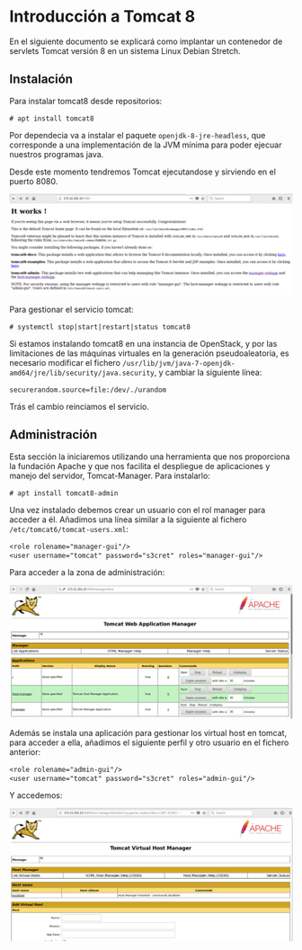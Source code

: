 # Introducción a Tomcat 8

En el siguiente documento se explicará como implantar un contenedor de servlets Tomcat versión 8 en un sistema Linux Debian Stretch.

## Instalación

Para instalar tomcat8 desde repositorios:
	
	# apt install tomcat8

Por dependecia va a instalar el paquete `openjdk-8-jre-headless`, que corresponde a una implementación de la JVM mínima para poder ejecuar nuestros programas java.

Desde este momento tendremos Tomcat ejecutandose y sirviendo en el puerto 8080.

![tomcat](img/tomcat1.png)

Para gestionar el servicio tomcat:

	# systemctl stop|start|restart|status tomcat8

Si estamos instalando tomcat8 en una instancia de OpenStack, y por las limitaciones de las máquinas virtuales en la generación pseudoaleatoria, es necesario modificar el fichero `/usr/lib/jvm/java-7-openjdk-amd64/jre/lib/security/java.security`, y cambiar la siguiente línea:

	securerandom.source=file:/dev/./urandom

Trás el cambio reinciamos el servicio.

## Administración

Esta sección la iniciaremos utilizando una herramienta que nos proporciona la fundación Apache y que nos facilita el despliegue de aplicaciones y manejo del servidor, Tomcat-Manager. Para instalarlo:

	# apt install tomcat8-admin

Una vez instalado debemos crear un usuario con el rol manager para acceder a él. Añadimos una línea similar a la siguiente al fichero `/etc/tomcat6/tomcat-users.xml`:

	<role rolename="manager-gui"/>
	<user username="tomcat" password="s3cret" roles="manager-gui"/>

Para acceder a la zona de administración:

![tomcat](img/tomcat2.png)
 
Además se instala una aplicación para gestionar los virtual host en tomcat, para acceder a ella, añadimos el siguiente perfil y otro usuario en el fichero anterior:

	<role rolename="admin-gui"/>
	<user username="tomcat" password="s3cret" roles="admin-gui"/>

Y accedemos:

![tomcat](img/tomcat3.png)